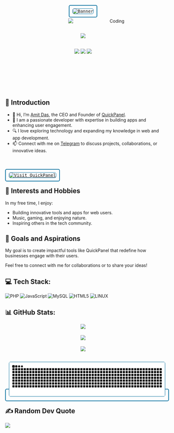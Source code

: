 <div align="center">
  <p align="center">
    <kbd style="border: 2px solid #006C9C; padding: 10px; border-radius: 5px;">
      <img alt="Banner" style="height: 500px; width: 800px; border: 1px solid #006C9C; border-radius: 5px;" src="/Image.gif">
    </kbd>
  </p>

  <img align="right" alt="Coding" width="300" src="https://i.pinimg.com/originals/06/60/ef/0660efe82fa3da42ed56eef013171835.gif">

  <br><br>

  ![](https://komarev.com/ghpvc/?username=amit-das&color=006C9C)

  <div>&nbsp;</div>

  <img height="100" src="https://user-images.githubusercontent.com/60597290/152366251-81e7024b-81c6-422c-ae71-ad035850d030.png" />
  <img height="100" src="https://user-images.githubusercontent.com/60597290/152366154-ec1ddf07-fcf8-41f5-a5f8-ccfc331622a2.png" />
  <img height="100" src="https://user-images.githubusercontent.com/60597290/152366741-4ebfc910-49b4-4365-829d-89f9a5873ff5.png" />
  
  &nbsp;
</div>

<br><br/><br><br/>

## 👋 Introduction

- 👋 Hi, I’m [Amit Das](https://github.com/amitdas-official), the CEO and Founder of [QuickPanel](https://www.quickpanel.in).
- 🌱 I am a passionate developer with expertise in building apps and enhancing user engagement.
- 🔍 I love exploring technology and expanding my knowledge in web and app development.
- 📫 Connect with me on [Telegram](https://t.me/amitdas_official) to discuss projects, collaborations, or innovative ideas.

<br><br>

<kbd style="border: 2px solid #006C9C; padding: 10px; border-radius: 5px;">
  <a href="https://quickpanel.in" target="_blank">
    <img alt="Visit QuickPanel" src="https://quickpanel.in/uploads/main/8a3feaaf1fdf0c218db5572eacfeb684.png" style="border: 1px solid #006C9C; border-radius: 5px;">
  </a>
</kbd>

<br>

## 🎉 Interests and Hobbies

In my free time, I enjoy:
- Building innovative tools and apps for web users.
- Music, gaming, and enjoying nature.
- Inspiring others in the tech community.

## 🌟 Goals and Aspirations

My goal is to create impactful tools like QuickPanel that redefine how businesses engage with their users.

Feel free to connect with me for collaborations or to share your ideas!

## 💻 Tech Stack:

![PHP](https://img.shields.io/badge/php-%23777BB4.svg?style=for-the-badge&logo=php&logoColor=white) ![JavaScript](https://img.shields.io/badge/javascript-%23F7DF1E.svg?style=for-the-badge&logo=javascript&logoColor=black) ![MySQL](https://img.shields.io/badge/mysql-%2300f.svg?style=for-the-badge&logo=mysql&logoColor=white) ![HTML5](https://img.shields.io/badge/html5-%23E34F26.svg?style=for-the-badge&logo=html5&logoColor=white) ![LINUX](https://img.shields.io/badge/Linux-FCC624?style=for-the-badge&logo=linux&logoColor=black)

## 📊 GitHub Stats:

<div align="center">
  <div> <img src="https://github-readme-stats.vercel.app/api?username=amitdas-official&theme=blueberry&hide_border=false&include_all_commits=true&count_private=true"> </div><br>
  <div> <img src="https://github-readme-streak-stats.herokuapp.com?user=amitdas-official&theme=blueberry"></div> <br>
  <div> <img src="https://github-readme-stats.vercel.app/api/top-langs/?username=amitdas-official&theme=blueberry&hide_border=false&include_all_commits=true&count_private=true&layout=compact"> </div>
</div>

<p align="center">
  <br>
  <kbd style="border: 2px solid #006C9C; padding: 10px; border-radius: 5px;">
    <img alt="Banner" style="border: 1px solid #006C9C; border-radius: 5px;" src="https://raw.githubusercontent.com/AmitDas4321/AmitDas4321/output/snake.svg" alt="Snake animation">
  </kbd>
</p>

## ✍️ Random Dev Quote
![](https://quotes-github-readme.vercel.app/api?type=horizontal&theme=tokyonight)
